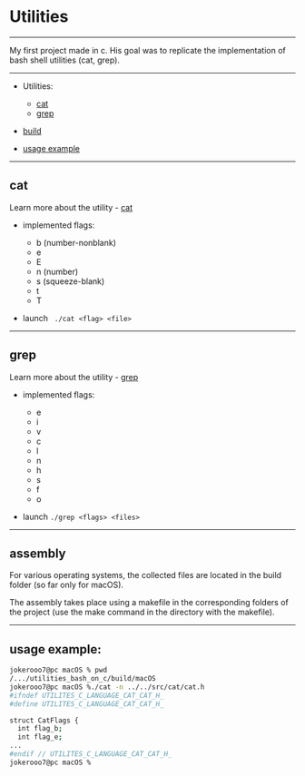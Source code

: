 # Utilities

___

  My first project made in c. His goal was to replicate the implementation of bash shell utilities (cat, grep).

___

* Utilities:

  * [cat](#cat)
  * [grep](#grep)

* [build](#build) 
* [usage example](#usage-example)

___

## cat

Learn more about the utility - [cat](https://en.wikipedia.org/wiki/Cat_(Unix))

- implemented flags: 
    
    - b (number-nonblank)
    - e 
    - E
    - n (number)
    - s (squeeze-blank)
    - t
    - T


- launch `` ./cat <flag> <file>``
___

## grep

Learn more about the utility - [grep](https://en.wikipedia.org/wiki/Grep)

- implemented flags: 

    - e
    - i
    - v
    - c
    - l
    - n
    - h
    - s
    - f
    - o

- launch ``` ./grep <flags> <files> ```
---

## assembly

For various operating systems, the collected files are located in the build folder (so far only for macOS).

The assembly takes place using a makefile in the corresponding folders of the project (use the make command in the directory with the makefile).
___

## usage example:

```bash
jokerooo7@pc macOS % pwd
/.../utilities_bash_on_c/build/macOS
jokerooo7@pc macOS %./cat -n ../../src/cat/cat.h
#ifndef UTILITES_C_LANGUAGE_CAT_CAT_H_
#define UTILITES_C_LANGUAGE_CAT_CAT_H_

struct CatFlags {
  int flag_b;
  int flag_e;
...
#endif // UTILITES_C_LANGUAGE_CAT_CAT_H_
jokerooo7@pc macOS %
```
